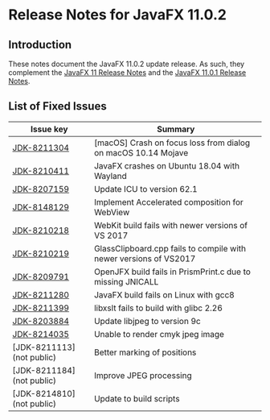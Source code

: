 # Release Notes for JavaFX 11.0.2

## Introduction

These notes document the JavaFX 11.0.2 update release. As such, they complement
the [JavaFX 11 Release Notes](https://github.com/javafxports/openjdk-jfx/blob/jfx-11/doc-files/release-notes-11.md) and the [JavaFX 11.0.1 Release Notes](https://github.com/javafxports/openjdk-jfx/blob/jfx-11/doc-files/release-notes-11.0.1.md).

## List of Fixed Issues

Issue key|Summary
---------|-------
[JDK-8211304](https://bugs.openjdk.java.net/browse/JDK-8211304)| [macOS] Crash on focus loss from dialog on macOS 10.14 Mojave
[JDK-8210411](https://bugs.openjdk.java.net/browse/JDK-8210411)| JavaFX crashes on Ubuntu 18.04 with Wayland
[JDK-8207159](https://bugs.openjdk.java.net/browse/JDK-8207159)| Update ICU to version 62.1
[JDK-8148129](https://bugs.openjdk.java.net/browse/JDK-8148129)| Implement Accelerated composition for WebView
[JDK-8210218](https://bugs.openjdk.java.net/browse/JDK-8210218)| WebKit build fails with newer versions of VS 2017
[JDK-8210219](https://bugs.openjdk.java.net/browse/JDK-8210219)| GlassClipboard.cpp fails to compile with newer versions of VS2017
[JDK-8209791](https://bugs.openjdk.java.net/browse/JDK-8209791)| OpenJFX build fails in PrismPrint.c due to missing JNICALL
[JDK-8211280](https://bugs.openjdk.java.net/browse/JDK-8211280)| JavaFX build fails on Linux with gcc8
[JDK-8211399](https://bugs.openjdk.java.net/browse/JDK-8211399)| libxslt fails to build with glibc 2.26
[JDK-8203884](https://bugs.openjdk.java.net/browse/JDK-8203884)| Update libjpeg to version 9c
[JDK-8214035](https://bugs.openjdk.java.net/browse/JDK-8214035)| Unable to render cmyk jpeg image
[JDK-8211113] (not public)| Better marking of positions
[JDK-8211184] (not public)| Improve JPEG processing
[JDK-8214810] (not public)| Update to build scripts
